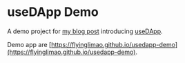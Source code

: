 # useDApp Demo
A demo project for [my blog post](https://limaois.me/archives/293) introducing [useDApp](https://usedapp.io).

Demo app are [https://flyinglimao.github.io/usedapp-demo](https://flyinglimao.github.io/usedapp-demo).